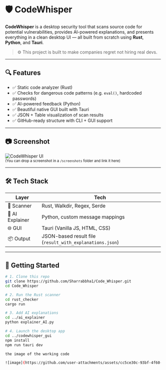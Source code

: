 # 🛡️ CodeWhisper

**CodeWhisper** is a desktop security tool that scans source code for potential vulnerabilities, provides AI-powered explanations, and presents everything in a clean desktop UI — all built from scratch using **Rust**, **Python**, and **Tauri**.

> ⚙️ This project is built to make companies regret not hiring real devs.

---

## 🔍 Features

- ✅ Static code analyzer (Rust)
- ✅ Checks for dangerous code patterns (e.g. `eval()`, hardcoded passwords)
- ✅ AI-powered feedback (Python)
- ✅ Beautiful native GUI built with Tauri
- ✅ JSON + Table visualization of scan results
- ✅ GitHub-ready structure with CLI + GUI support

---

## 📷 Screenshot

![CodeWhisper UI](./screenshots/codewhisper-ui.png)  
<sub>(You can drop a screenshot in a `/screenshots` folder and link it here)</sub>

---

## 🛠️ Tech Stack

| Layer       | Tech                     |
|-------------|--------------------------|
| 🔧 Scanner  | Rust, Walkdir, Regex, Serde |
| 🧠 AI Explainer | Python, custom message mappings |
| 🌐 GUI      | Tauri (Vanilla JS, HTML, CSS) |
| 📦 Output   | JSON-based result file (`result_with_explanations.json`) |

---

## 🚀 Getting Started

```bash
# 1. Clone this repo
git clone https://github.com/Sharrabbha1/Code_Whisper.git
cd Code_Whisper

# 2. Run the Rust scanner
cd rust_checker
cargo run

# 3. Add AI explanations
cd ../ai_explainer
python explainer_AI.py

# 4. Launch the desktop app
cd ../codewhisper_gui
npm install
npm run tauri dev

the image of the working code

![image](https://github.com/user-attachments/assets/cc5ce30c-93bf-4f60-b91f-5d55290933c8)

